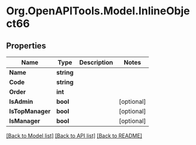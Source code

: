 
# Org.OpenAPITools.Model.InlineObject66

## Properties

Name | Type | Description | Notes
------------ | ------------- | ------------- | -------------
**Name** | **string** |  | 
**Code** | **string** |  | 
**Order** | **int** |  | 
**IsAdmin** | **bool** |  | [optional] 
**IsTopManager** | **bool** |  | [optional] 
**IsManager** | **bool** |  | [optional] 

[[Back to Model list]](../README.md#documentation-for-models)
[[Back to API list]](../README.md#documentation-for-api-endpoints)
[[Back to README]](../README.md)


